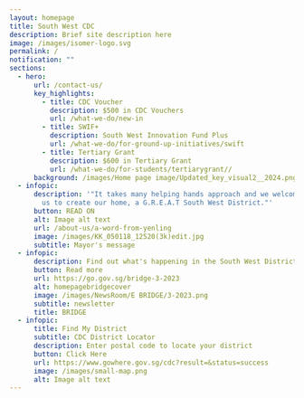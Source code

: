 ```yaml
---
layout: homepage
title: South West CDC
description: Brief site description here
image: /images/isomer-logo.svg
permalink: /
notification: ""
sections:
  - hero:
      url: /contact-us/
      key_highlights:
        - title: CDC Voucher
          description: $500 in CDC Vouchers
          url: /what-we-do/new-in
        - title: SWIF+
          description: South West Innovation Fund Plus
          url: /what-we-do/for-ground-up-initiatives/swift
        - title: Tertiary Grant
          description: $600 in Tertiary Grant
          url: /what-we-do/for-students/tertiarygrant//
      background: /images/Home page image/Updated_key_visual2__2024.png
  - infopic:
      description: '"It takes many helping hands approach and we welcome you to join
        us to create our home, a G.R.E.A.T South West District."'
      button: READ ON
      alt: Image alt text
      url: /about-us/a-word-from-yenling
      image: /images/KK_050118_12520(3k)edit.jpg
      subtitle: Mayor's message
  - infopic:
      description: Find out what's happening in the South West District now!
      button: Read more
      url: https://go.gov.sg/bridge-3-2023
      alt: homepagebridgecover
      image: /images/NewsRoom/E BRIDGE/3-2023.png
      subtitle: newsletter
      title: BRIDGE
  - infopic:
      title: Find My District
      subtitle: CDC District Locator
      description: Enter postal code to locate your district
      button: Click Here
      url: https://www.gowhere.gov.sg/cdc?result=&status=success
      image: /images/small-map.png
      alt: Image alt text
---
```

